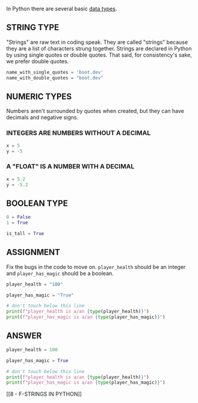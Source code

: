 In Python there are several basic [data types](https://en.wikipedia.org/wiki/Data_type).

## STRING TYPE

"Strings" are raw text in coding speak. They are called "strings" because they are a list of characters strung together. Strings are declared in Python by using single quotes or double quotes. That said, for consistency's sake, we prefer double quotes.

```python
name_with_single_quotes = 'boot.dev'
name_with_double_quotes = "boot.dev"
```

## NUMERIC TYPES

Numbers aren't surrounded by quotes when created, but they can have decimals and negative signs.

### INTEGERS ARE NUMBERS WITHOUT A DECIMAL

```python
x = 5
y = -5
```

### A "FLOAT" IS A NUMBER WITH A DECIMAL

```python
x = 5.2
y = -5.2
```

## BOOLEAN TYPE

```python
0 = False
1 = True
```

```python
is_tall = True
```

## ASSIGNMENT

Fix the bugs in the code to move on. `player_health` should be an integer and `player_has_magic` should be a boolean.

```python
player_health = "100"

player_has_magic = "True"

# don't touch below this line
print(f"player_health is a/an {type(player_health)}")
print(f"player_has_magic is a/an {type(player_has_magic)}")
```

## ANSWER

```python
player_health = 100

player_has_magic = True

# don't touch below this line
print(f"player_health is a/an {type(player_health)}")
print(f"player_has_magic is a/an {type(player_has_magic)}")
```

[[8 - F-STRINGS IN PYTHON]]